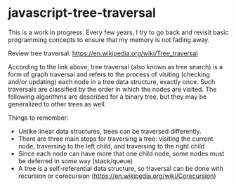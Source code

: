 # javascript-tree-traversal

This is a work in progress. Every few years, I try to go back and revisit basic programming concepts to ensure that my memory is not fading away. 

Review tree traversal: https://en.wikipedia.org/wiki/Tree_traversal

According to the link above, tree traversal (also known as tree search) is a form of graph traversal and refers to the process of visiting (checking and/or updating) each node in a tree data structure, exactly once. Such traversals are classified by the order in which the nodes are visited. The following algorithms are described for a binary tree, but they may be generalized to other trees as well.

Things to remember:
- Unlike linear data structures, trees can be traversed differently. 
- There are three main steps for traversing a tree: visiting the current node, traversing to the left child, and traversing to the right child
- Since each node can have more that one child node, some nodes must be deferred in some way (stack/queue)
- A tree is a self-referential data structure, so traversal can be done with recursion or corecursion (https://en.wikipedia.org/wiki/Corecursion)

